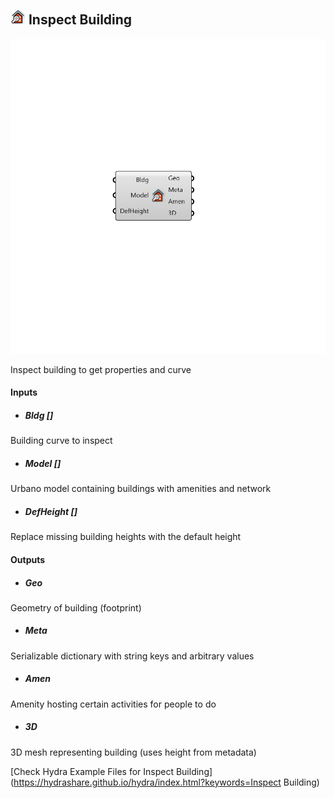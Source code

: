 ## ![](../../images/icons/Inspect_Building.png) Inspect Building

![](../../images/components/Inspect_Building.png)

Inspect building to get properties and curve

#### Inputs
* ##### Bldg []
Building curve to inspect
* ##### Model []
Urbano model containing buildings with amenities and network
* ##### DefHeight []
Replace missing building heights with the default height

#### Outputs
* ##### Geo
Geometry of building (footprint)
* ##### Meta
Serializable dictionary with string keys and arbitrary values
* ##### Amen
Amenity hosting certain activities for people to do
* ##### 3D
3D mesh representing building (uses height from metadata)


[Check Hydra Example Files for Inspect Building](https://hydrashare.github.io/hydra/index.html?keywords=Inspect Building)